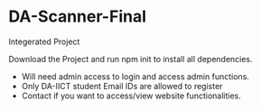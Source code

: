 # DA-Scanner-Final
Integerated Project


Download the Project and run npm init to install all dependencies.
- Will need admin access to login and access admin functions.
- Only DA-IICT student Email IDs are allowed to register
- Contact if you want to access/view website functionalities.
